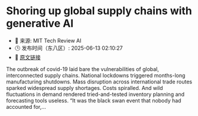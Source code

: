 # Shoring up global supply chains with generative AI
- 📅 来源: MIT Tech Review AI
- 🕒 发布时间（东八区）: 2025-06-13 02:10:27
- 🔗 [原文链接](https://www.technologyreview.com/2025/06/12/1118533/shoring-up-global-supply-chains-with-generative-ai/)

The outbreak of covid-19 laid bare the vulnerabilities of global, interconnected supply chains. National lockdowns triggered months-long manufacturing shutdowns. Mass disruption across international trade routes sparked widespread supply shortages. Costs spiralled. And wild fluctuations in demand rendered tried-and-tested inventory planning and forecasting tools useless. “It was the black swan event that nobody had accounted for,&#8230;